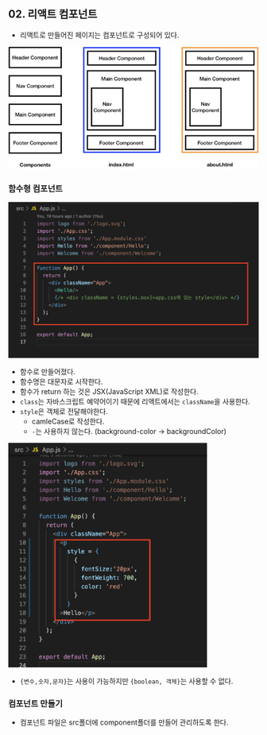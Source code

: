 ## 02. 리액트 컴포넌트
- 리액트로 만들어진 페이지는 컴포넌트로 구성되어 있다.

<img src="/images/react04.png" width="600">

### 함수형 컴포넌트

<img src="/images/react05.png" width="600">

- 함수로 만들어졌다.
- 함수명은 대문자로 시작한다.
- 함수가 return 하는 것은 JSX(JavaScript XML)로 작성한다.
- ```class```는 자바스크립트 예약어이기 때문에 리액트에서는 ```className```을 사용한다.
- ```style```은 객체로 전달해야한다. 
  - camleCase로 작성한다.
  - ```-```는 사용하지 않는다. (background-color -> backgroundColor)

<img src="/images/react06.png" width="400">


- ```{변수,숫자,문자}```는 사용이 가능하지만 ```{boolean, 객체}```는 사용할 수 없다.


### 컴포넌트 만들기
- 컴포넌트 파일은 src폴더에 component폴더를 만들어 관리하도록 한다.
